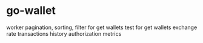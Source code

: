 # go-wallet

worker
pagination, sorting, filter for get wallets
test for get wallets
exchange rate
transactions
history
authorization
metrics
